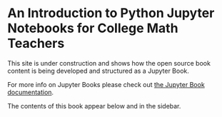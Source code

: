 # An Introduction to  Python Jupyter Notebooks for College Math Teachers

This site is under construction and shows how the open source book content is being developed and
structured as a Jupyter Book.

For more info on Jupyter Books please check out [the Jupyter Book documentation](https://jupyterbook.org).

The contents of this book appear below and in the sidebar.

```{tableofcontents}
```
